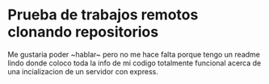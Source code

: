 # Prueba de trabajos remotos clonando repositorios
 Me gustaria poder ~hablar~ pero no me hace falta porque tengo un readme lindo donde coloco toda la info de mi codigo totalmente funcional acerca de una incializacion de un servidor con express.